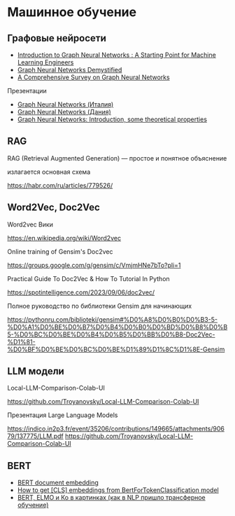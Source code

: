 # Машинное обучение 

## Графовые нейросети

* [Introduction to Graph Neural Networks : A Starting Point for Machine Learning Engineers](https://arxiv.org/pdf/2412.19419)
* [Graph Neural Networks Demystified](https://ignitarium.com/graph-neural-networks-demystified-how-they-work-their-applications-and-essential-tools/)
* [A Comprehensive Survey on Graph Neural Networks](https://arxiv.org/pdf/1901.00596)

Презентации
* [Graph Neural Networks (Италия)](https://disi.unitn.it/~passerini/teaching/2021-2022/AdvancedTopicsInMachineLearning/slides/GNN/talk.pdf)
* [Graph Neural Networks (Дания)](https://www.nbi.dk/~petersen/Teaching/ML2024/Week3/GNNs_DanielMurnane.pdf)
* [Graph Neural Networks: Introduction, some theoretical properties](https://nkeriven.github.io/files/21_01_tuto_gnn.pdf)
   

## RAG
RAG (Retrieval Augmented Generation) — простое и понятное объяснение

излагается основная схема

https://habr.com/ru/articles/779526/

## Word2Vec, Doc2Vec

Word2vec Вики

https://en.wikipedia.org/wiki/Word2vec

Online training of Gensim's Doc2vec

https://groups.google.com/g/gensim/c/VmjmHNe7bTo?pli=1

Practical Guide To Doc2Vec & How To Tutorial In Python

https://spotintelligence.com/2023/09/06/doc2vec/

Полное руководство по библиотеки Gensim для начинающих

https://pythonru.com/biblioteki/gensim#%D0%A8%D0%B0%D0%B3-5-%D0%A1%D0%BE%D0%B7%D0%B4%D0%B0%D0%BD%D0%B8%D0%B5-%D0%BC%D0%BE%D0%B4%D0%B5%D0%BB%D0%B8-Doc2Vec-%D1%81-%D0%BF%D0%BE%D0%BC%D0%BE%D1%89%D1%8C%D1%8E-Gensim

## LLM модели

Local-LLM-Comparison-Colab-UI

https://github.com/Troyanovsky/Local-LLM-Comparison-Colab-UI

Презентация Large Language Models

https://indico.in2p3.fr/event/35206/contributions/149665/attachments/90679/137775/LLM.pdf
https://github.com/Troyanovsky/Local-LLM-Comparison-Colab-UI

## BERT
* [BERT document embedding](https://stackoverflow.com/questions/63209960/bert-document-embedding)
* [How to get [CLS] embeddings from BertForTokenClassification model](https://discuss.huggingface.co/t/how-to-get-cls-embeddings-from-bertfortokenclassification-model/9276)
* [BERT, ELMO и Ко в картинках (как в NLP пришло трансферное обучение)](https://habr.com/ru/articles/487358/)
